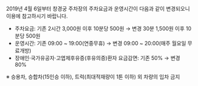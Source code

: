 2019년 4월 6일부터 창경궁 주차장의 주차요금과 운영시간이 다음과 같이 변경되오니 이용에 참고하시기 바랍니다.

- 주차요금: 기존 2시간 3,000원 이후 10분당 500원 → 변경 30분 1,500원 이후 10분당 500원
- 운영시간: 기존 09:00 ~ 19:00(연중무휴) → 변경 09:00 ~ 20:00(매주 월요일 무료개방)
- 장애인·국가유공자·고엽제후유증(후유의증)환자 요금감면: 기존 50% → 변경 80%

※ 승용차, 승합차(15인승 이하), 트럭(최대적재량이 1톤 이하) 외 차량의 입차 금지